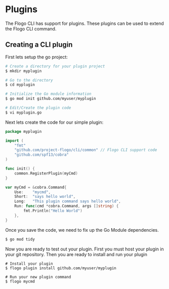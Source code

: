# Plugins

The Flogo CLI has support for plugins.  These plugins can be used to extend the Flogo CLI command.

## Creating a CLI plugin

First lets setup the go project:

```bash
# Create a directory for your plugin project
$ mkdir myplugin

# Go to the directory
$ cd myplugin

# Initialize the Go module information
$ go mod init github.com/myuser/myplugin

# Edit/Create the plugin code
$ vi myplugin.go
```

Next lets create the code for our simple plugin:

```go
package myplugin

import (
	"fmt"
	"github.com/project-flogo/cli/common" // Flogo CLI support code
	"github.com/spf13/cobra"
)

func init() {
	common.RegisterPlugin(myCmd)
}

var myCmd = &cobra.Command{
	Use:	"mycmd",
	Short:	"says hello world",
	Long:	"This plugin command says hello world",
	Run: func(cmd *cobra.Command, args []string) {
		fmt.Println("Hello World")
	},
}
```
Once you save the code, we need to fix up the Go Module dependencies.

```bash
$ go mod tidy
```

Now you are ready to test out your plugin.  First you must host your plugin in your git repository.  Then you are ready to install and run your plugin

```
# Install your plugin
$ flogo plugin install github.com/myuser/myplugin

# Run your new plugin command
$ flogo mycmd
```
